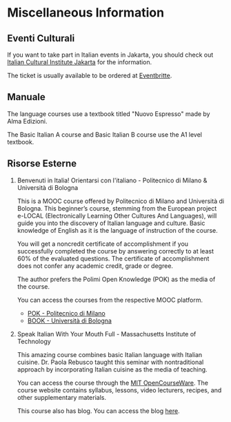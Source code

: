# Miscellaneous Information

## Eventi Culturali

If you want to take part in Italian events in Jakarta, you should check out [Italian Cultural Institute Jakarta](https://iicjakarta.esteri.it/iic_jakarta/id/) for the information.

The ticket is usually available to be ordered at [Eventbritte](https://www.eventbrite.com/o/italian-cultural-institute-jakarta-46484528793).

## Manuale

The language courses use a textbook titled "Nuovo Espresso" made by Alma Edizioni.

The Basic Italian A course and Basic Italian B course use the A1 level textbook.

## Risorse Esterne

1. Benvenuti in Italia! Orientarsi con l'italiano - Politecnico di Milano & Università di Bologna

    This is a MOOC course offered by Politecnico di Milano and Università di Bologna. This beginner’s course, stemming from the European project e-LOCAL (Electronically Learning Other Cultures And Languages), will guide you into the discovery of Italian language and culture. Basic knowledge of English as it is the language of instruction of the course.

    You will get a noncredit certificate of accomplishment if you successfully completed the course by answering correctly to at least 60% of the evaluated questions. The certificate of accomplishment does not confer any academic credit, grade or degree.

    The author prefers the Polimi Open Knowledge (POK) as the media of the course.

    You can access the courses from the respective MOOC platform.

    - [POK - Politecnico di Milano](https://www.pok.polimi.it/)
    - [BOOK - Università di Bologna](https://book.unibo.it/)

2. Speak Italian With Your Mouth Full - Massachusetts Institute of Technology

    This amazing course combines basic Italian language with Italian cuisine. Dr. Paola Rebusco taught this seminar with nontraditional approach by incorporating Italian cuisine as the media of teaching.

    You can access the course through the [MIT OpenCourseWare](https://ocw.mit.edu/courses/es-s41-speak-italian-with-your-mouth-full-spring-2012/). The course website contains syllabus, lessons, video lecturers, recipes, and other supplementary materials.

    This course also has blog. You can access the blog [here](http://speakcookitalian.blogspot.com/).
